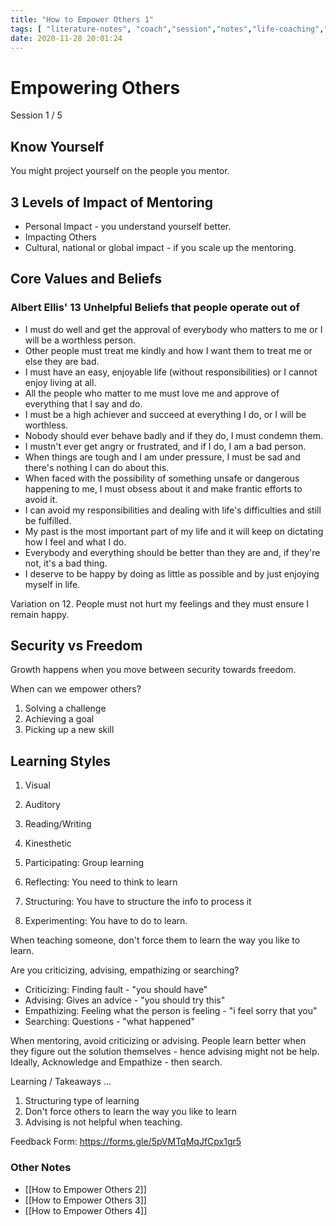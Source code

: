 ```yaml
---
title: "How to Empower Others 1"
tags: [ "literature-notes", "coach","session","notes","life-coaching","empowering","mad"]
date: 2020-11-28 20:01:24
---
```


# Empowering Others

Session 1 / 5

## Know Yourself
You might project yourself on the people you mentor. 

## 3 Levels of Impact of Mentoring
- Personal Impact - you understand yourself better.
- Impacting Others
- Cultural, national or global impact - if you scale up the mentoring.

## Core Values and Beliefs

### Albert Ellis' 13 Unhelpful Beliefs that people operate out of
- I must do well and get the approval of everybody who matters to me or I will be a worthless person.
- Other people must treat me kindly and how I want them to treat me or else they are bad.
- I must have an easy, enjoyable life (without responsibilities) or I cannot enjoy living at all.
- All the people who matter to me must love me and approve of everything that I say and do.
- I must be a high achiever and succeed at everything I do, or I will be worthless.
- Nobody should ever behave badly and if they do, I must condemn them.
- I mustn't ever get angry or frustrated, and if I do, I am a bad person.
- When things are tough and I am under pressure, I must be sad and there's nothing I can do about this.
- When faced with the possibility of something unsafe or dangerous happening to me, I must obsess about it and make frantic efforts to avoid it.
- I can avoid my responsibilities and dealing with life's difficulties and still be fulfilled.
- My past is the most important part of my life and it will keep on dictating how I feel and what I do.
- Everybody and everything should be better than they are and, if they're not, it's a bad thing.
- I deserve to be happy by doing as little as possible and by just enjoying myself in life.

Variation on 12. People must not hurt my feelings and they must ensure I remain happy.

## Security vs Freedom

Growth happens when you move between security towards freedom.

When can we empower others?
1. Solving a challenge
2. Achieving a goal
3. Picking up a new skill

## Learning Styles
1. Visual
2. Auditory
3. Reading/Writing
4. Kinesthetic

1. Participating: Group learning
2. Reflecting: You need to think to learn
3. Structuring: You have to structure the info to process it
4. Experimenting: You have to do to learn.

When teaching someone, don't force them to learn the way you like to learn.

Are you criticizing, advising, empathizing or searching?
- Criticizing: Finding fault - "you should have"
- Advising: Gives an advice - "you should try this"
- Empathizing: Feeling what the person is feeling - "i feel sorry that you"
- Searching: Questions - "what happened"

When mentoring, avoid criticizing or advising.
People learn better when they figure out the solution themselves - hence advising might not be help.
Ideally, Acknowledge and Empathize - then search.

Learning / Takeaways ...
1. Structuring type of learning
2. Don't force others to learn the way you like to learn
3. Advising is not helpful when teaching. 

Feedback Form: https://forms.gle/5pVMTqMqJfCpx1gr5 

### Other Notes

- [[How to Empower Others 2]]
- [[How to Empower Others 3]]
- [[How to Empower Others 4]]
